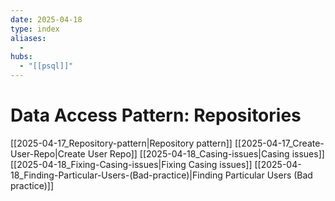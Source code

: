 ```yaml
---
date: 2025-04-18
type: index
aliases:
  -
hubs:
  - "[[psql]]"
---
```


# Data Access Pattern: Repositories

[[2025-04-17_Repository-pattern|Repository pattern]]
[[2025-04-17_Create-User-Repo|Create User Repo]]
[[2025-04-18_Casing-issues|Casing issues]]
[[2025-04-18_Fixing-Casing-issues|Fixing Casing issues]]
[[2025-04-18_Finding-Particular-Users-(Bad-practice)|Finding Particular Users (Bad practice)]]
